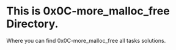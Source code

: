 # This is  0x0C-more_malloc_free Directory.
Where you can find  0x0C-more_malloc_free all tasks solutions.
